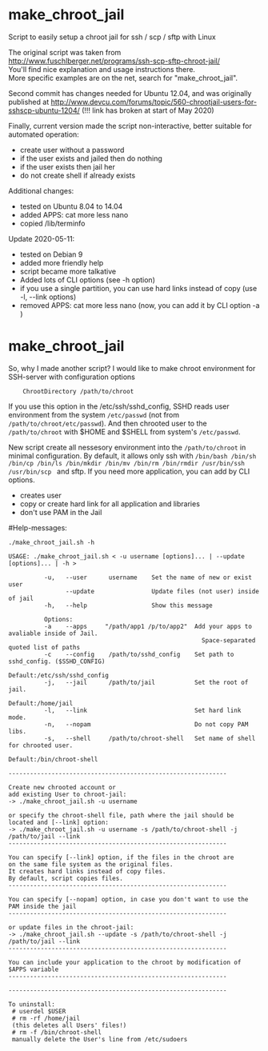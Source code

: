 # make_chroot_jail
Script to easily setup a chroot jail for ssh / scp / sftp with Linux

The original script was taken from  
http://www.fuschlberger.net/programs/ssh-scp-sftp-chroot-jail/  
You'll find nice explanation and usage instructions there.  
More specific examples are on the net, search for "make_chroot_jail".

Second commit has changes needed for Ubuntu 12.04, and was originally published at
http://www.devcu.com/forums/topic/560-chrootjail-users-for-sshscp-ubuntu-1204/ (!!! link has broken at start of May 2020)

Finally, current version made the script non-interactive, better suitable for automated operation:
 * create user without a password
 * if the user exists and jailed then do nothing
 * if the user exists then jail her
 * do not create shell if already exists

Additional changes:
 * tested on Ubuntu 8.04 to 14.04
 * added APPS: cat more less nano
 * copied /lib/terminfo

Update 2020-05-11:
 * tested on Debian 9
 * added more friendly help
 * script became more talkative
 * Added lots of CLI options (see -h option)
 * if you use a single partition, you can use hard links instead of copy (use -l, --link options)
 * removed APPS: cat more less nano (now, you can add it by CLI option -a )

# make_chroot_jail

So, why I made another script?
I would like to make chroot environment for SSH-server with configuration options
```Match User <username>
    ChrootDirectory /path/to/chroot
```
If you use this option in the /etc/ssh/sshd_config, SSHD reads user environment from the system `/etc/passwd` (not from `/path/to/chroot/etc/passwd`).
And then chrooted user to the `/path/to/chroot` with $HOME and $SHELL from system's `/etc/passwd`.

New script create all nessesory environment into the `/path/to/chroot` in minimal configuration.
By default, it allows only ssh with `/bin/bash /bin/sh /bin/cp /bin/ls /bin/mkdir /bin/mv /bin/rm /bin/rmdir /usr/bin/ssh /usr/bin/scp ` and sftp.
If you need more application, you can add by CLI options.
- creates user
- copy or create hard link for all application and libraries
- don't use PAM in the Jail



#Help-messages:
```
./make_chroot_jail.sh -h

USAGE: ./make_chroot_jail.sh < -u username [options]... | --update [options]... | -h >

          -u,   --user      username    Set the name of new or exist user
                --update                Update files (not user) inside of jail
          -h,   --help                  Show this message

          Options:
          -a    --apps     "/path/app1 /p/to/app2"  Add your apps to avaliable inside of Jail.
                                                      Space-separated quoted list of paths
          -c    --config    /path/to/sshd_config    Set path to sshd_config. ($SSHD_CONFIG)
                                                      Default:/etc/ssh/sshd_config
          -j,   --jail      /path/to/jail           Set the root of jail.
                                                      Default:/home/jail
          -l,   --link                              Set hard link mode.
          -n,   --nopam                             Do not copy PAM libs.
          -s,   --shell     /path/to/chroot-shell   Set name of shell for chrooted user.
                                                      Default:/bin/chroot-shell

-------------------------------------------------------------

Create new chrooted account or
add existing User to chroot-jail:
-> ./make_chroot_jail.sh -u username

or specify the chroot-shell file, path where the jail should be located and [--link] option:
-> ./make_chroot_jail.sh -u username -s /path/to/chroot-shell -j /path/to/jail --link
-------------------------------------------------------------

You can specify [--link] option, if the files in the chroot are
on the same file system as the original files.
It creates hard links instead of copy files.
By default, script copies files.
-------------------------------------------------------------

You can specify [--nopam] option, in case you don't want to use the PAM inside the jail
-------------------------------------------------------------

or update files in the chroot-jail:
-> ./make_chroot_jail.sh --update -s /path/to/chroot-shell -j /path/to/jail --link
-------------------------------------------------------------

You can include your application to the chroot by modification of $APPS variable
-------------------------------------------------------------

-------------------------------------------------------------

To uninstall:
 # userdel $USER
 # rm -rf /home/jail
 (this deletes all Users' files!)
 # rm -f /bin/chroot-shell
 manually delete the User's line from /etc/sudoers

```
